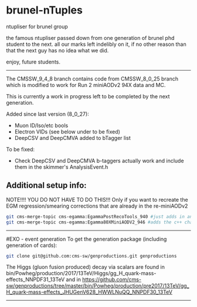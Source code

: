 brunel-nTuples
==============

ntupliser for brunel group

the famous ntupliser passed down from one generation of brunel phd student to
the next. all our marks left indelibly on it, if no other reason than that the
next guy has no idea what we did.

enjoy, future students.

***

The CMSSW_9_4_8 branch contains code from CMSSW_8_0_25 branch which is modified
to work for Run 2 miniAODv2 94X data and MC. 

This is currently a work in progress left to be completed by the next generation.

Added since last version (8_0_27):
- Muon ID/Iso/etc bools
- Electron VIDs (see below under to be fixed)
- DeepCSV and DeepCMVA added to bTagger list

To be fixed:

- Check DeepCSV and DeepCMVA b-taggers actually work and include them in the skimmer's AnalysisEvent.h

## Additional setup info:

NOTE!!!! YOU DO NOT HAVE TO DO THIS!!!
Only if you want to recreate the EGM regression/smearing corrections that are already in the re-miniAODv2
```bash
git cms-merge-topic cms-egamma:EgammaPostRecoTools_940 #just adds in an extra file to have a setup function to make things easier
git cms-merge-topic cms-egamma:Egamma80XMiniAODV2_946 #adds the c++ changes necessary to enable 2016 scale & smearing corrections
```

***

#EXO - event generation
To get the generation package (including generation of cards):
```bash
git clone git@github.com:cms-sw/genproductions.git genproductions
```

The Higgs (gluon fusion produced) decay via scalars are found in bin/Powheg/production/2017/13TeV/Higgs/gg_H_quark-mass-effects_NNPDF31_13TeV and in
https://github.com/cms-sw/genproductions/tree/master/bin/Powheg/production/pre2017/13TeV/gg_H_quark-mass-effects_JHUGenV628_HWWLNuQQ_NNPDF30_13TeV

---

